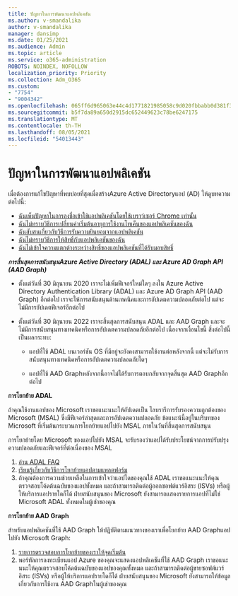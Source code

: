 ```yaml
---
title: ปัญหาในการพัฒนาแอปพลิเคชัน
ms.author: v-smandalika
author: v-smandalika
manager: dansimp
ms.date: 01/25/2021
ms.audience: Admin
ms.topic: article
ms.service: o365-administration
ROBOTS: NOINDEX, NOFOLLOW
localization_priority: Priority
ms.collection: Adm_O365
ms.custom:
- "7754"
- "9004342"
ms.openlocfilehash: 065ff6d965063e44c4d1771821985058c9d020fbbabb0d381f30b6a11132c4ee
ms.sourcegitcommit: b5f7da89a650d2915dc652449623c78be6247175
ms.translationtype: MT
ms.contentlocale: th-TH
ms.lasthandoff: 08/05/2021
ms.locfileid: "54013443"
---
```

# <a name="issues-developing-applications"></a>ปัญหาในการพัฒนาแอปพลิเคชัน

เมื่อต้องการแก้ไขปัญหาที่พบบ่อยที่สุดเมื่อสร้างAzure Active Directoryแอป (AD) ให้ดูบทความต่อไปนี้:

- [ฉันเห็นปัญหาในการลงชื่อเข้าใช้แอปพลิเคชันโดยใช้เบราว์เซอร์ Chrome เท่านั้น](https://docs.microsoft.com/office365/troubleshoot/miscellaneous/chrome-behavior-affects-applications) 
- [ฉันไม่ทราบวิธีการเปลี่ยนค่าเริ่มต้นอายุการใช้งานโทเค็นของแอปพลิเคชันของฉัน](https://docs.microsoft.com/azure/active-directory/develop/registration-config-change-token-lifetime-how-to) 
- [ฉันสับสนเกี่ยวกับวิธีการรับความยินยอมจากแอปพลิเคชัน](https://docs.microsoft.com/azure/active-directory/application-dev-consent-framework) 
- [ฉันไม่ทราบวิธีการให้สิทธิ์กับแอปพลิเคชันของฉัน](https://docs.microsoft.com/azure/active-directory/manage-apps/configure-user-consent) 
- [ฉันไม่เข้าใจความแตกต่างระหว่างสิทธิ์ของแอปพลิเคชันที่ได้รับมอบสิทธิ์](https://docs.microsoft.com/azure/active-directory/develop/delegated-and-app-perms)

***การสิ้นสุดการสนับสนุนAzure Active Directory (ADAL) และ Azure AD Graph API (AAD Graph)***

- ตั้งแต่วันที่ 30 มิถุนายน 2020 เราจะไม่เพิ่มฟีเจอร์ใหม่ใดๆ ลงใน Azure Active Directory Authentication Library (ADAL) และ Azure AD Graph API (AAD Graph) อีกต่อไป เราจะให้การสนับสนุนด้านเทคนิคและการอัปเดตความปลอดภัยต่อไป แต่จะไม่มีการอัปเดตฟีเจอร์อีกต่อไป

- ตั้งแต่วันที่ 30 มิถุนายน 2022 เราจะสิ้นสุดการสนับสนุน ADAL และ AAD Graph และจะไม่มีการสนับสนุนทางเทคนิคหรือการอัปเดตความปลอดภัยอีกต่อไป เนื่องจากเงื่อนไขนี้ สิ่งต่อไปนี้เป็นผลกระทบ:

    - แอปที่ใช้ ADAL บนเวอร์ชัน OS ที่มีอยู่จะยังคงสามารถใช้งานต่อหลังจากนี้ แต่จะไม่รับการสนับสนุนทางเทคนิคหรือการอัปเดตความปลอดภัยใดๆ

    - แอปที่ใช้ AAD Graphหลังจากนี้อาจไม่ได้รับการตอบกลับจากจุดสิ้นสุด AAD Graphอีกต่อไป

**การโยกย้าย ADAL**

ถ้าคุณใช้งานแอปของ Microsoft เราขอแนะนนะให้อัปเดตเป็น ไลบรารีการรับรองความถูกต้องของ Microsoft (MSAL) ซึ่งมีฟีเจอร์ล่าสุดและการอัปเดตความปลอดภัย ข้อแนะน้นี้อยู่ในบริบทของ Microsoft ที่เริ่มต้นกระบวนการโยกย้ายแอปไปยัง MSAL ภายในวันที่สิ้นสุดการสนับสนุน 

การโยกย้ายโดย Microsoft ของแอปไปยัง MSAL จะรับรองว่าแอปได้รับประโยชน์จากการปรับปรุงความปลอดภัยและฟีเจอร์ที่ต่อเนื่องของ MSAL

1. [อ่าน ADAL FAQ](https://docs.microsoft.com/azure/active-directory/develop/msal-migration#frequently-asked-questions-faq) 
2. [เรียนรู้เกี่ยวกับวิธีการโยกย้ายแอปตามแพลตฟอร์ม](https://docs.microsoft.com/azure/active-directory/develop/msal-migration#frequently-asked-questions-faq) 
3. ถ้าคุณต้องการความช่วยเหลือในการเข้าใจว่าแอปใดของคุณใช้ ADAL เราขอแนะนนะให้คุณตรวจสอบโค้ดต้นฉบับของแอปทั้งหมด และถ้าสามารถติดต่อผู้ออกซอฟต์แวร์อิสระ (ISVs) หรือผู้ให้บริการแอปรายใดก็ได้ ฝ่ายสนับสนุนของ Microsoft ยังสามารถแสดงรายการแอปที่ไม่ใช่ Microsoft ADAL ทั้งหมดในผู้เช่าของคุณ

**การโยกย้าย AAD Graph**

สําหรับแอปพลิเคชันที่ใช้ AAD Graph ให้ปฏิบัติตามแนวทางของเราเพื่อโยกย้าย AAD Graphแอปไปยัง Microsoft Graph:

1. [รายการตรวจสอบการโยกย้ายของเราให้จุดเริ่มต้น](https://docs.microsoft.com/graph/migrate-azure-ad-graph-planning-checklist) 
2. พอร์ทัลการลงทะเบียนแอป Azure ของคุณจะแสดงแอปพลิเคชันที่ใช้ AAD Graph เราขอแนะนนะให้คุณตรวจสอบโค้ดต้นฉบับของแอปของคุณทั้งหมด และถ้าสามารถติดต่อผู้ขายซอฟต์แวร์อิสระ (ISVs) หรือผู้ให้บริการแอปรายใดก็ได้ ฝ่ายสนับสนุนของ Microsoft ยังสามารถให้ข้อมูลเกี่ยวกับการใช้งาน AAD Graphในผู้เช่าของคุณ







